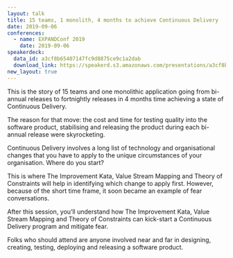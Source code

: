 ```yaml
---
layout: talk
title: 15 teams, 1 monolith, 4 months to achieve Continuous Delivery
date: 2019-09-06
conferences:
  - name: EXPANDConf 2019
    date: 2019-09-06
speakerdeck:
  data_id: a3cf8b65407147fc9d8875ce9c1a2dab
  download_link: https://speakerd.s3.amazonaws.com/presentations/a3cf8b65407147fc9d8875ce9c1a2dab/2019_Expand_Conf_-_15_teams__1_monolith_and_4_months_to_achieve_Continuous_Delivery.pdf
new_layout: true
---
```

This is the story of 15 teams and one monolithic application going from bi-annual releases to fortnightly releases in 4 months time achieving a state of Continuous Delivery.

The reason for that move: the cost and time for testing quality into the software product, stabilising and releasing the product during each bi-annual release were skyrocketing.

Continuous Delivery involves a long list of technology and organisational changes that you have to apply to the unique circumstances of your organisation. Where do you start?

This is where The Improvement Kata, Value Stream Mapping and Theory of Constraints will help in identifying which change to apply first. However, because of the short time frame, it soon became an example of fear conversations.

After this session, you’ll understand how The Improvement Kata, Value Stream Mapping and Theory of Constraints can kick-start a Continuous Delivery program and mitigate fear.

Folks who should attend are anyone involved near and far in designing, creating, testing, deploying and releasing a software product.

